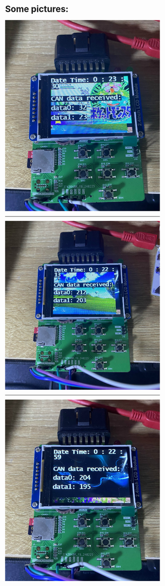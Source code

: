 # Some pictures:

![image](Photo/01.jpg)

---

![image](Photo/02.jpg)

---

![image](Photo/03.jpg)

